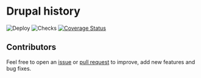 # Drupal history

![Deploy](https://github.com/vijaycs85/drupal-history/workflows/Deploy/badge.svg)
![Checks](https://github.com/vijaycs85/drupal-history/workflows/Checks/badge.svg)
[![Coverage Status](https://coveralls.io/repos/github/vijaycs85/drupal-history/badge.svg)](https://coveralls.io/github/vijaycs85/drupal-history)
## Contributors

Feel free to open an [issue](https://github.com/vijaycs85/drupal-history/issues/new)
or [pull request](https://github.com/vijaycs85/drupal-history/pulls) to improve,
add new features and bug fixes.
